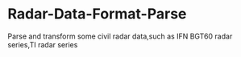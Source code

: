 # Radar-Data-Format-Parse
Parse and transform some civil radar data,such as IFN BGT60 radar series,TI radar series
